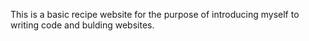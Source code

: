 This is a basic recipe website for the purpose of introducing myself to writing code and bulding websites. 
